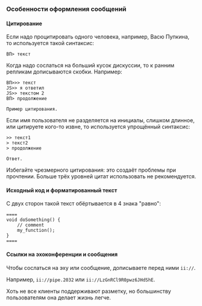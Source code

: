 ### Особенности оформления сообщений

#### Цитирование

Если надо процитировать одного человека, например, Васю Пупкина, то используется такой синтаксис:

`ВП> текст`

Когда надо сослаться на больший кусок дискуссии, то к ранним репликам дописываются скобки. Например:
```
ВП>>> текст
JS>> я ответил
JS>> текстом 2
ВП> продолжение

Пример цитирования.
```

Если имя пользователя не разделяется на инициалы, слишком длинное, или цитируете кого-то извне, то используется упрощённый синтаксис:

```
>> текст1
> текст2
> продолжение

Ответ.
```

Избегайте чрезмерного цитирования: это создаёт проблемы при прочтении. Больше трёх уровней цитат использовать не рекомендуется.

#### Исходный код и форматированный текст

С двух сторон такой текст обёртывается в 4 знака "равно":

```
====
void doSomething() {
	// comment
	my_function();
}
====
```

#### Ссылки на эхоконференции и сообщения

Чтобы сослаться на эху или сообщение, дописываете перед ними `ii://`.

Например, `ii://pipe.2032` или `ii://LzGnRCl9R0pwz6JHdShE`.


Хоть не все клиенты поддерживают разметку, но большинству пользователям она делает жизнь легче.
